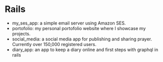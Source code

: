 # Rails

* my_ses_app: a simple email server using Amazon SES.
* portofolio: my personal portofolio website where I showcase my projects.
* social_media: a social media app for publishing and sharing prayer. Currently over 150,000 registered users.
* diary_app: an app to keep a diary online and first steps with graphql in rails
